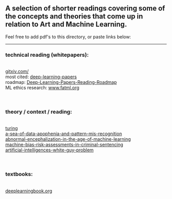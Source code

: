 A selection of shorter readings covering some of the concepts and theories that come up in relation to Art and Machine Learning.
------
Feel free to add pdf's to this directory, or paste links below:

***
<h3>technical reading (whitepapers):</h3>
<br>
<a href="http://www.gitxiv.com/">gitxiv.com/</a><br>
most cited: <a href="https://github.com/terryum/awesome-deep-learning-papers">deep-learning-papers</a><br>
roadmap: <a href="https://github.com/songrotek/Deep-Learning-Papers-Reading-Roadmap">Deep-Learning-Papers-Reading-Roadmap</a><br>
ML ethics research: <a href="http://www.fatml.org/">www.fatml.org</a><br>
<br><br>
<h3>theory / context / reading:</h3>
<br>
<a href="http://www.loebner.net/Prizef/TuringArticle.html">turing</a><br>
<a href="http://www.e-flux.com/journal/72/60480/a-sea-of-data-apophenia-and-pattern-mis-recognition/">a-sea-of-data-apophenia-and-pattern-mis-recognition</a><br>
<a href="http://www.e-flux.com/journal/75/67133/abnormal-encephalization-in-the-age-of-machine-learning/">abnormal-encephalization-in-the-age-of-machine-learning</a><br>
<a href="https://www.propublica.org/article/machine-bias-risk-assessments-in-criminal-sentencing">machine-bias-risk-assessments-in-criminal-sentencing</a><br>
<a href="https://www.nytimes.com/2016/06/26/opinion/sunday/artificial-intelligences-white-guy-problem.html?_r=1">artificial-intelligences-white-guy-problem</a><br>
<br><br>
<h3>textbooks:</h3>
<br>
<a href="http://www.deeplearningbook.org/">deeplearningbook.org</a><br>
<br><br>

